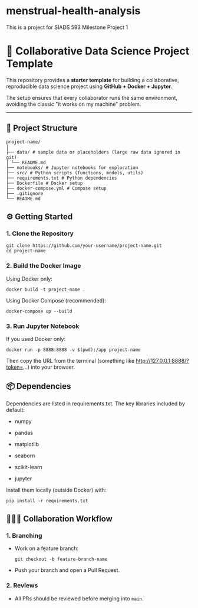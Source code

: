 # menstrual-health-analysis
This is a project for SIADS 593 Milestone Project 1

# 🚀 Collaborative Data Science Project Template

This repository provides a **starter template** for building a collaborative, reproducible data science project using **GitHub + Docker + Jupyter**.  

The setup ensures that every collaborator runs the same environment, avoiding the classic "it works on my machine" problem.  

---

## 📂 Project Structure

```
project-name/
│
├── data/ # sample data or placeholders (large raw data ignored in git)
│ └── README.md
├── notebooks/ # Jupyter notebooks for exploration
├── src/ # Python scripts (functions, models, utils)
├── requirements.txt # Python dependencies
├── Dockerfile # Docker setup
├── docker-compose.yml # Compose setup 
├── .gitignore
└── README.md
```

## ⚙️ Getting Started
### 1. Clone the Repository
```
git clone https://github.com/your-username/project-name.git
cd project-name
```
### 2. Build the Docker Image

Using Docker only:

```
docker build -t project-name .
```
Using Docker Compose (recommended):
```
docker-compose up --build
```

### 3. Run Jupyter Notebook

If you used Docker only:
```
docker run -p 8888:8888 -v $(pwd):/app project-name
```

Then copy the URL from the terminal (something like http://127.0.0.1:8888/?token=...) into your browser.



## 📦 Dependencies

Dependencies are listed in requirements.txt.
The key libraries included by default:

- numpy

- pandas

- matplotlib

- seaborn

- scikit-learn

- jupyter

Install them locally (outside Docker) with:

```
pip install -r requirements.txt
```


## 🧑‍🤝‍🧑 Collaboration Workflow

### 1. Branching
- Work on a feature branch:
  ```
  git checkout -b feature-branch-name
  ```
- Push your branch and open a Pull Request.

### 2. Reviews
- All PRs should be reviewed before merging into `main`.
